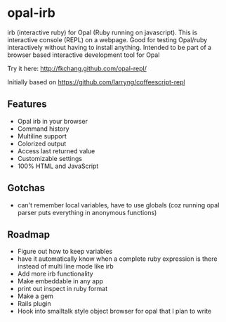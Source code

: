 opal-irb
=========

irb (interactive ruby) for Opal (Ruby running on javascript).  This is
interactive console (REPL) on a webpage. Good for testing Opal/ruby
interactively without having to install anything.  Intended to be part
of a browser based interactive development tool for Opal

Try it here: http://fkchang.github.com/opal-repl/

Initially based on https://github.com/larryng/coffeescript-repl


Features
--------
* Opal irb in your browser
* Command history
* Multiline support
* Colorized output
* Access last returned value
* Customizable settings
* 100% HTML and JavaScript

Gotchas
-------
* can't remember local variables, have to use globals (coz running opal parser puts everything in anonymous functions)


Roadmap
-------
* Figure out how to keep variables
* have it automatically know when a complete ruby expression is there instead of multi line mode like irb
* Add more irb functionality
* Make embeddable in any app
* print out inspect in ruby format
* Make a gem
* Rails plugin
* Hook into smalltalk style object browser for opal that I plan to write
